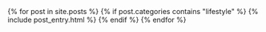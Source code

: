 <table>
    {% for post in site.posts %}
    {% if post.categories contains "lifestyle" %}
        {% include post_entry.html %}
    {% endif %}
    {% endfor %}
</table>

